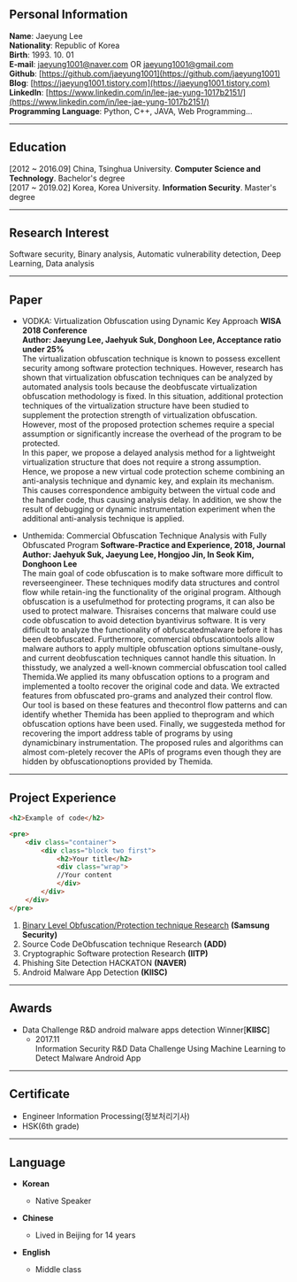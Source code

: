 ## Personal Information

**Name**:   Jaeyung Lee<br>
**Nationality**:   Republic of Korea <br>
**Birth**:  1993. 10. 01<br>
**E-mail**: jaeyung1001@naver.com OR jaeyung1001@gmail.com<br>
**Github**: [https://github.com/jaeyung1001](https://github.com/jaeyung1001)<br>
**Blog**:   [https://jaeyung1001.tistory.com](https://jaeyung1001.tistory.com)<br>
**LinkedIn**: [https://www.linkedin.com/in/lee-jae-yung-1017b2151/](https://www.linkedin.com/in/lee-jae-yung-1017b2151/)<br>
**Programming Language**:  Python, C++, JAVA, Web Programming...<br>

***
## Education

\[2012 ~ 2016.09\] China, Tsinghua University. <strong>Computer Science and Technology</strong>. Bachelor's degree <br>
\[2017 ~ 2019.02\] Korea, Korea University. <strong>Information Security</strong>. Master's degree <br>

***
## Research Interest

Software security, Binary analysis, Automatic vulnerability detection, Deep Learning, Data analysis

***
## Paper

- VODKA: Virtualization Obfuscation using Dynamic Key Approach <strong>WISA 2018 Conference</strong><br>
  **Author: Jaeyung Lee, Jaehyuk Suk, Donghoon Lee, Acceptance ratio under 25%**<br>
  The virtualization obfuscation technique is known to possess excellent security among software protection techniques. However, research has shown that virtualization obfuscation techniques can be analyzed by automated analysis tools because the deobfuscate virtualization obfuscation methodology is fixed. In this situation, additional protection techniques of the virtualization structure have been studied to supplement the protection strength of virtualization obfuscation. However, most of the proposed protection schemes require a special assumption or significantly increase the overhead of the program to be protected.<br>
  In this paper, we propose a delayed analysis method for a lightweight virtualization structure that does not require a strong assumption. Hence, we propose a new virtual code protection scheme combining an anti-analysis technique and dynamic key, and explain its mechanism. This causes correspondence ambiguity between the virtual code and the handler code, thus causing analysis delay. In addition, we show the result of debugging or dynamic instrumentation experiment when the additional anti-analysis technique is applied.

- Unthemida: Commercial Obfuscation Technique Analysis with Fully Obfuscated Program <strong>Software-Practice and Experience, 2018, Journal</strong><br>
  **Author: Jaehyuk Suk, Jaeyung Lee, Hongjoo Jin, In Seok Kim, Donghoon Lee**<br>
  The main goal of code obfuscation is to make software more difficult to reverseengineer. These techniques modify data structures and control flow while retain-ing the functionality of the original program. Although obfuscation is a usefulmethod for protecting programs, it can also be used to protect malware. Thisraises concerns that malware could use code obfuscation to avoid detection byantivirus software. It is very difficult to analyze the functionality of obfuscatedmalware before it has been deobfuscated. Furthermore, commercial obfuscationtools allow malware authors to apply multiple obfuscation options simultane-ously, and current deobfuscation techniques cannot handle this situation. In thisstudy, we analyzed a well-known commercial obfuscation tool called Themida.We applied its many obfuscation options to a program and implemented a toolto recover the original code and data. We extracted features from obfuscated pro-grams and analyzed their control flow. Our tool is based on these features and thecontrol flow patterns and can identify whether Themida has been applied to theprogram and which obfuscation options have been used. Finally, we suggesteda method for recovering the import address table of programs by using dynamicbinary instrumentation. The proposed rules and algorithms can almost com-pletely recover the APIs of programs even though they are hidden by obfuscationoptions provided by Themida.

***
## Project Experience
```html
<h2>Example of code</h2>

<pre>
    <div class="container">
        <div class="block two first">
            <h2>Your title</h2>
            <div class="wrap">
            //Your content
            </div>
        </div>
    </div>
</pre>
```
1. [Binary Level Obfuscation/Protection technique Research](project/1.md) **(Samsung Security)**
2. Source Code DeObfuscation technique Research **(ADD)**
3. Cryptographic Software protection Research **(IITP)**
4. Phishing Site Detection HACKATON **(NAVER)**
5. Android Malware App Detection **(KIISC)**

***
## Awards

- Data Challenge R&D android malware apps detection Winner\[**KIISC**\]
  - 2017.11<br>
  Information Security R&D Data Challenge Using Machine Learning to Detect Malware Android App

***
## Certificate

- Engineer Information Processing(정보처리기사)
- HSK(6th grade)

***
## Language

- **Korean**
  - Native Speaker
  
- **Chinese**
  - Lived in Beijing for 14 years
  
- **English**
  - Middle class


